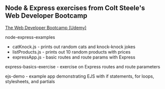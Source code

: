 ## Node & Express exercises from Colt Steele's Web Developer Bootcamp

[The Web Developer Bootcamp (Udemy)](https://www.udemy.com/course/the-web-developer-bootcamp)

node-express-examples

- catKnock.js - prints out random cats and knock-knock jokes
- listProducts.js - prints out 10 random products with prices
- expressApp.js - basic routes and route params with Express

express-basics-exercise - exercise on Express routes and route parameters

ejs-demo - example app demonstrating EJS with if statements, for loops, stylesheets, and partials
